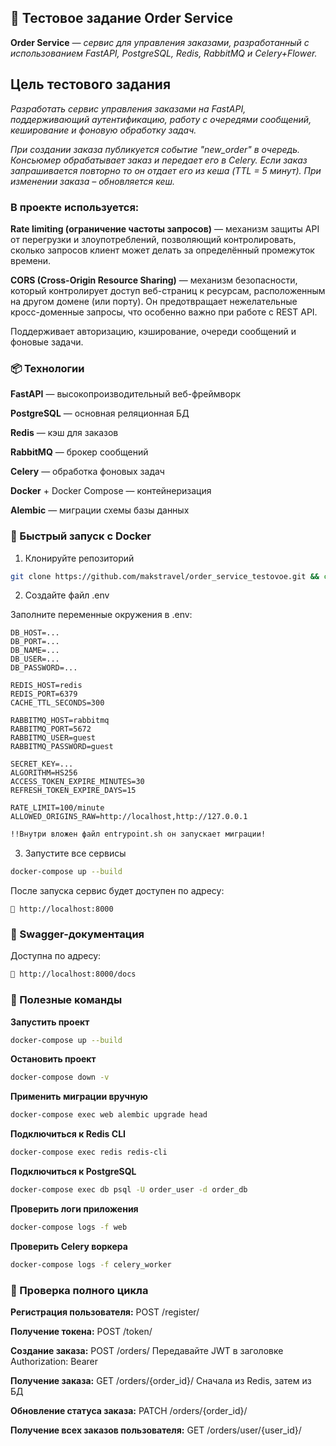 ## 🛒 Тестовое задание Order Service

**Order Service** _— сервис для управления заказами, разработанный с использованием FastAPI, PostgreSQL, Redis, RabbitMQ и Celery+Flower._

## Цель тестового задания

_Разработать сервис управления заказами на FastAPI, поддерживающий аутентификацию, работу с очередями сообщений, кеширование и фоновую обработку задач._

_При создании заказа публикуется событие "new_order" в очередь.
Консьюмер обрабатывает заказ и передает его в Celery.
Если заказ запрашивается повторно то он отдает его из кеша (TTL = 5 минут).
При изменении заказа – обновляется кеш._

### В проекте используется:

**Rate limiting (ограничение частоты запросов)** — механизм защиты API от перегрузки и злоупотреблений, позволяющий контролировать, сколько запросов клиент может делать за определённый промежуток времени.

**CORS (Cross-Origin Resource Sharing)** — механизм безопасности, который контролирует доступ веб-страниц к ресурсам, расположенным на другом домене (или порту). Он предотвращает нежелательные кросс-доменные запросы, что особенно важно при работе с REST API.

Поддерживает авторизацию, кэширование, очереди сообщений и фоновые задачи.

### 📦 Технологии
**FastAPI** — высокопроизводительный веб-фреймворк

**PostgreSQL** — основная реляционная БД

**Redis** — кэш для заказов

**RabbitMQ** — брокер сообщений

**Celery** — обработка фоновых задач

**Docker** + Docker Compose — контейнеризация

**Alembic** — миграции схемы базы данных

### 🚀 Быстрый запуск с Docker
1. Клонируйте репозиторий
```bash
git clone https://github.com/makstravel/order_service_testovoe.git && cd order_service_testovoe
```

2. Создайте файл .env

Заполните переменные окружения в .env:

```env
DB_HOST=...
DB_PORT=...
DB_NAME=...
DB_USER=...
DB_PASSWORD=...

REDIS_HOST=redis
REDIS_PORT=6379
CACHE_TTL_SECONDS=300

RABBITMQ_HOST=rabbitmq
RABBITMQ_PORT=5672
RABBITMQ_USER=guest
RABBITMQ_PASSWORD=guest

SECRET_KEY=...
ALGORITHM=HS256
ACCESS_TOKEN_EXPIRE_MINUTES=30
REFRESH_TOKEN_EXPIRE_DAYS=15

RATE_LIMIT=100/minute
ALLOWED_ORIGINS_RAW=http://localhost,http://127.0.0.1
```


```bash
!!Внутри вложен файл entrypoint.sh он запускает миграции!
```

3. Запустите все сервисы
```bash
docker-compose up --build
```

После запуска сервис будет доступен по адресу:
```
📍 http://localhost:8000
```

### 📘 Swagger-документация
Доступна по адресу:
```bash
📄 http://localhost:8000/docs
```
### 🧪 Полезные команды

**Запустить проект**	
```bash
docker-compose up --build
```

**Остановить проект**
```bash
docker-compose down -v
```

**Применить миграции вручную**
```bash
docker-compose exec web alembic upgrade head
```

**Подключиться к Redis CLI**
```bash
docker-compose exec redis redis-cli
```

**Подключиться к PostgreSQL**
```bash
docker-compose exec db psql -U order_user -d order_db
```

**Проверить логи приложения**
```bash
docker-compose logs -f web
```

**Проверить Celery воркера**
```bash
docker-compose logs -f celery_worker
```

### 🧠 Проверка полного цикла

**Регистрация пользователя:**
POST /register/

**Получение токена:**
POST /token/

**Создание заказа:**
POST /orders/
Передавайте JWT в заголовке Authorization: Bearer <token>

**Получение заказа:**
GET /orders/{order_id}/
Сначала из Redis, затем из БД

**Обновление статуса заказа:**
PATCH /orders/{order_id}/

**Получение всех заказов пользователя:**
GET /orders/user/{user_id}/




